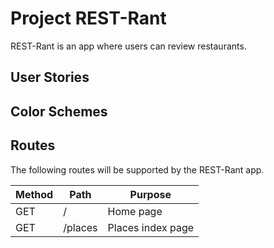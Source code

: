 # Project REST-Rant

REST-Rant is an app where users can review restaurants.

## User Stories

## Color Schemes

## Routes

The following routes will be supported by the REST-Rant app.

| Method | Path    | Purpose           |
| ------ | ------- | ----------------- |
| GET    | /       | Home page         |
| GET    | /places | Places index page |
